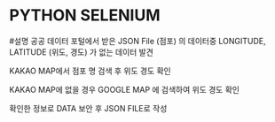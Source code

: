 # PYTHON SELENIUM

#설명
공공 데이터 포털에서 받은 JSON File (점포) 의 데이터중 LONGITUDE, LATITUDE (위도, 경도) 가 없는 데이터 발견
  
  KAKAO MAP에서 점포 명 검색 후 위도 경도 확인
  
  KAKAO MAP에 없을 경우 GOOGLE MAP 에 검색하여 위도 경도 확인
  
  확인한 정보로 DATA 보안 후 JSON FILE로 작성
